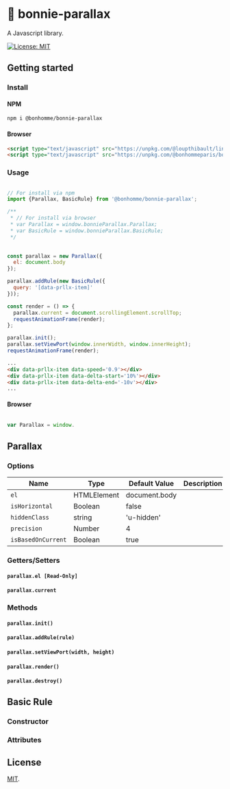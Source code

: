 # 🐢 bonnie-parallax

A Javascript library.

[![License: MIT](https://img.shields.io/badge/license-MIT-green.svg)](https://github.com/bonhommeparis/bonnie-parallax/blob/master/LICENSE)


## Getting started

### Install

#### NPM

```sh
npm i @bonhomme/bonnie-parallax
```

#### Browser

```html
<script type="text/javascript" src="https://unpkg.com/@loupthibault/linkedlist@0.1.0/dist/linkedlist.umd.js"></script>
<script type="text/javascript" src="https://unpkg.com/@bonhommeparis/bonnie-parallax@0.1.0/dist/linkedlist.umd.js"></script>
```

### Usage

```js

// For install via npm
import {Parallax, BasicRule} from '@bonhomme/bonnie-parallax';

/**
 * // For install via browser
 * var Parallax = window.bonnieParallax.Parallax;
 * var BasicRule = window.bonnieParallax.BasicRule;
 */
 

const parallax = new Parallax({
  el: document.body
});

parallax.addRule(new BasicRule({
  query: '[data-prllx-item]'
}));

const render = () => {
  parallax.current = document.scrollingElement.scrollTop;
  requestAnimationFrame(render);
};

parallax.init();
parallax.setViewPort(window.innerWidth, window.innerHeight);
requestAnimationFrame(render);

```

```html
...
<div data-prllx-item data-speed='0.9'></div>
<div data-prllx-item data-delta-start='10%'></div>
<div data-prllx-item data-delta-end='-10v'></div>
...
```

#### Browser

```js

var Parallax = window.
```


## Parallax

### Options

| Name    | Type            | Default Value   | Description |
|---------|-----------------|-----------------|-------------|
| `el`      | HTMLElement     | document.body   |             |
| `isHorizontal` | Boolean    | false           |  |
| `hiddenClass` | string | 'u-hidden' | |
| `precision` | Number | 4 | |
| `isBasedOnCurrent` | Boolean | true | |    

### Getters/Setters

#### `parallax.el [Read-Only]`

#### `parallax.current`

### Methods

#### `parallax.init()`

#### `parallax.addRule(rule)`

#### `parallax.setViewPort(width, height)`

#### `parallax.render()`

#### `parallax.destroy()`

## Basic Rule

### Constructor


### Attributes

## License

[MIT](LICENSE).
